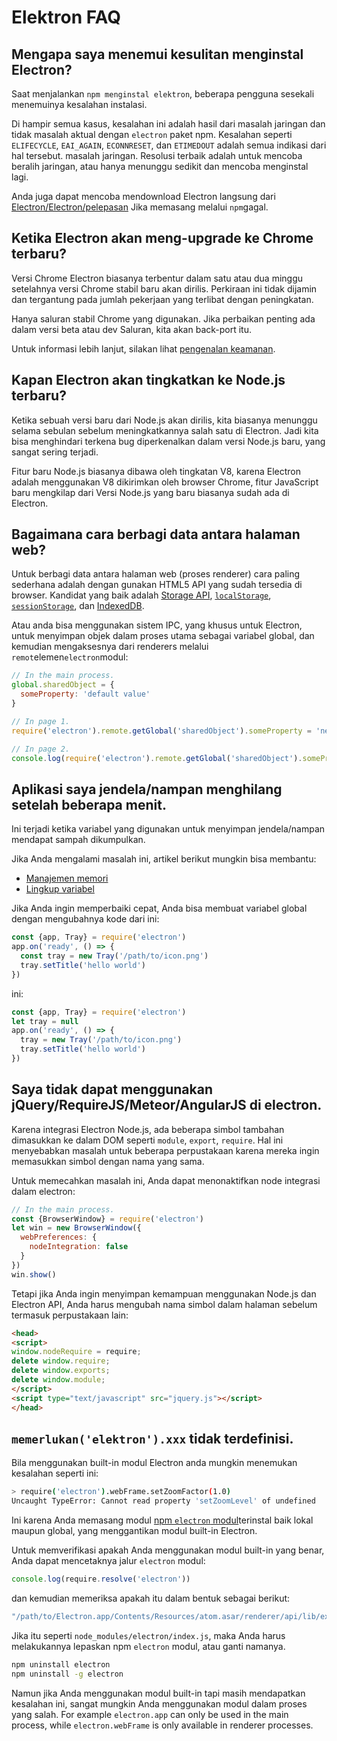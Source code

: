 # Elektron FAQ

## Mengapa saya menemui kesulitan menginstal Electron?

Saat menjalankan `npm menginstal elektron`, beberapa pengguna sesekali menemuinya kesalahan instalasi.

Di hampir semua kasus, kesalahan ini adalah hasil dari masalah jaringan dan tidak masalah aktual dengan `electron` paket npm. Kesalahan seperti `ELIFECYCLE`, `EAI_AGAIN`, `ECONNRESET`, dan `ETIMEDOUT` adalah semua indikasi dari hal tersebut. masalah jaringan. Resolusi terbaik adalah untuk mencoba beralih jaringan, atau hanya menunggu sedikit dan mencoba menginstal lagi.

Anda juga dapat mencoba mendownload Electron langsung dari [Electron/Electron/pelepasan](https://github.com/electron/electron/releases) Jika memasang melalui `npm`gagal.

## Ketika Electron akan meng-upgrade ke Chrome terbaru?

Versi Chrome Electron biasanya terbentur dalam satu atau dua minggu setelahnya versi Chrome stabil baru akan dirilis. Perkiraan ini tidak dijamin dan tergantung pada jumlah pekerjaan yang terlibat dengan peningkatan.

Hanya saluran stabil Chrome yang digunakan. Jika perbaikan penting ada dalam versi beta atau dev Saluran, kita akan back-port itu.

Untuk informasi lebih lanjut, silakan lihat [pengenalan keamanan](tutorial/security.md).

## Kapan Electron akan tingkatkan ke Node.js terbaru?

Ketika sebuah versi baru dari Node.js akan dirilis, kita biasanya menunggu selama sebulan sebelum meningkatkannya salah satu di Electron. Jadi kita bisa menghindari terkena bug diperkenalkan dalam versi Node.js baru, yang sangat sering terjadi.

Fitur baru Node.js biasanya dibawa oleh tingkatan V8, karena Electron adalah menggunakan V8 dikirimkan oleh browser Chrome, fitur JavaScript baru mengkilap dari Versi Node.js yang baru biasanya sudah ada di Electron.

## Bagaimana cara berbagi data antara halaman web?

Untuk berbagi data antara halaman web (proses renderer) cara paling sederhana adalah dengan gunakan HTML5 API yang sudah tersedia di browser. Kandidat yang baik adalah [Storage API](https://developer.mozilla.org/en-US/docs/Web/API/Storage), [`localStorage`](https://developer.mozilla.org/en-US/docs/Web/API/Window/localStorage), [`sessionStorage`](https://developer.mozilla.org/en-US/docs/Web/API/Window/sessionStorage), dan [IndexedDB](https://developer.mozilla.org/en-US/docs/Web/API/IndexedDB_API).

Atau anda bisa menggunakan sistem IPC, yang khusus untuk Electron, untuk menyimpan objek dalam proses utama sebagai variabel global, dan kemudian mengaksesnya dari renderers melalui `remot`elemen`electron`modul:

```javascript
// In the main process.
global.sharedObject = {
  someProperty: 'default value'
}
```

```javascript
// In page 1.
require('electron').remote.getGlobal('sharedObject').someProperty = 'new value'
```

```javascript
// In page 2.
console.log(require('electron').remote.getGlobal('sharedObject').someProperty)
```

## Aplikasi saya jendela/nampan menghilang setelah beberapa menit.

Ini terjadi ketika variabel yang digunakan untuk menyimpan jendela/nampan mendapat sampah dikumpulkan.

Jika Anda mengalami masalah ini, artikel berikut mungkin bisa membantu:

* [Manajemen memori](https://developer.mozilla.org/en-US/docs/Web/JavaScript/Memory_Management)
* [Lingkup variabel](https://msdn.microsoft.com/library/bzt2dkta(v=vs.94).aspx)

Jika Anda ingin memperbaiki cepat, Anda bisa membuat variabel global dengan mengubahnya kode dari ini:

```javascript
const {app, Tray} = require('electron')
app.on('ready', () => {
  const tray = new Tray('/path/to/icon.png')
  tray.setTitle('hello world')
})
```

ini:

```javascript
const {app, Tray} = require('electron')
let tray = null
app.on('ready', () => {
  tray = new Tray('/path/to/icon.png')
  tray.setTitle('hello world')
})
```

## Saya tidak dapat menggunakan jQuery/RequireJS/Meteor/AngularJS di electron.

Karena integrasi Electron Node.js, ada beberapa simbol tambahan dimasukkan ke dalam DOM seperti `module`, `export`, `require`. Hal ini menyebabkan masalah untuk beberapa perpustakaan karena mereka ingin memasukkan simbol dengan nama yang sama.

Untuk memecahkan masalah ini, Anda dapat menonaktifkan node integrasi dalam electron:

```javascript
// In the main process.
const {BrowserWindow} = require('electron')
let win = new BrowserWindow({
  webPreferences: {
    nodeIntegration: false
  }
})
win.show()
```

Tetapi jika Anda ingin menyimpan kemampuan menggunakan Node.js dan Electron API, Anda harus mengubah nama simbol dalam halaman sebelum termasuk perpustakaan lain:

```html
<head>
<script>
window.nodeRequire = require;
delete window.require;
delete window.exports;
delete window.module;
</script>
<script type="text/javascript" src="jquery.js"></script>
</head>
```

## `memerlukan('elektron').xxx` tidak terdefinisi.

Bila menggunakan built-in modul Electron anda mungkin menemukan kesalahan seperti ini:

```sh
> require('electron').webFrame.setZoomFactor(1.0)
Uncaught TypeError: Cannot read property 'setZoomLevel' of undefined
```

Ini karena Anda memasang modul [npm `electron` modul](https://www.npmjs.com/package/electron)terinstal baik lokal maupun global, yang menggantikan modul built-in Electron.

Untuk memverifikasi apakah Anda menggunakan modul built-in yang benar, Anda dapat mencetaknya jalur `electron` modul:

```javascript
console.log(require.resolve('electron'))
```

dan kemudian memeriksa apakah itu dalam bentuk sebagai berikut:

```sh
"/path/to/Electron.app/Contents/Resources/atom.asar/renderer/api/lib/exports/electron.js"
```

Jika itu seperti `node_modules/electron/index.js`, maka Anda harus melakukannya lepaskan npm `electron` modul, atau ganti namanya.

```sh
npm uninstall electron
npm uninstall -g electron
```

Namun jika Anda menggunakan modul built-in tapi masih mendapatkan kesalahan ini, sangat mungkin Anda menggunakan modul dalam proses yang salah. For example `electron.app` can only be used in the main process, while `electron.webFrame` is only available in renderer processes.